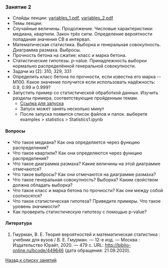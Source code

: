 ### Занятие 2
- Слайды лекции: [variables_1.pdf](https://github.com/VetrovSV/AppMathST/blob/master/variables_1.pdf?raw=true), [variables_2.pdf](https://github.com/VetrovSV/AppMathST/blob/master/variables_2.pdf?raw=true)
- Темы лекции: 
- Случайные величины. Продолжение. Числовые характеристики: медиана, квартили. Закон трёх сигм. Определение вероятности попадания значения СВ в интервал.
- Математическая статистика. Выборка и генеральная совокупность. Диаграмма размаха. Выбросы.
- Прочность бетона на сжатие: класс и марка бетона. 
- Статистические гипотезы. p-value. Принадлежность выборки нормально распределённой генеральной совокупности.
- Задачи из [2]: 310,  329, 331 
- Определить класс бетона по прочности, если известна его марка -- М100. Какое значение получится если использовать надёжность: 0.9, 0.99 и 0.999?
- Запустить пример со статистической обработкой данных. Изучить разделы примера, соответствующие пройденным темам.
  - [Ссылка для запуска](https://mybinder.org/v2/gh/VetrovSV/AppMathST/master)
  - Запуск может занять несколько минут
  - После запуска появится список файлов и папок. выберете examples > statistics > Statistics1.ipynb

#### Вопросы
- Что такое медиана? Как она определяется через функцию распределения?
- Что такое квартили? Как они определяются через функцию распределения?
- Что такое диаграмма размаха? Какие величины на этой диаграмме отмечаются?
- Что такое выбросы? Как они отмечаются на диаграмме размаха?
- Что такое генеральная совокупность? Выборка? Каким свойством должна обладать выборка?
- Что такое класс и марка бетона по прочности? Как они между собой соотносятся?
- Что такое статистическая гипотеза? Приведите примеры. Что такое  уровень значимости?
- Как проверить статистическую гипотезу с помощью p-value?

#### Литература
1. Гмурман, В. Е.  Теория вероятностей и математическая статистика : учебник для вузов / В. Е. Гмурман. — 12-е изд. — Москва :
Издательство Юрайт, 2020. — 479 с. URL: http://biblio-online.ru/bcode/449646 (дата обращения: 21.09.2020).



[Назад к списку занятий](https://github.com/VetrovSV/AppMathST/blob/master/README.md)

